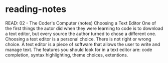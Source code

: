 # reading-notes
READ: 02 - The Coder's Computer (notes)
Choosing a Text Editor
One of the first things the autor did when they were learning to code is to download a text editor, but every source the author turned to chose a different one.
Choosing a text editor is a personal choice.  There is not right or wrong choice.
A text editor is a piece of software that allows the user to write and manage text.
The features you should look for in a text editor are: code completion, syntax highlighting, theme choices, extentions.
